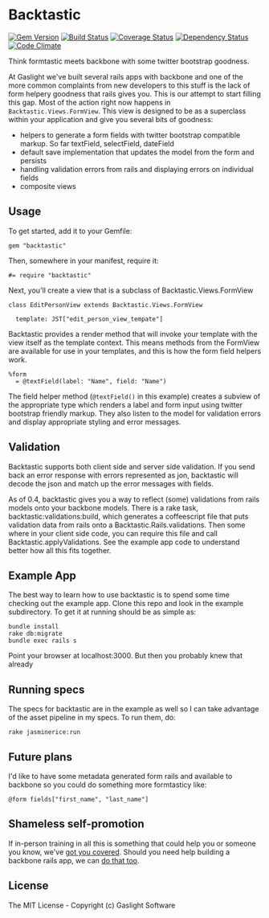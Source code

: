 Backtastic
==========

[![Gem Version](https://badge.fury.io/rb/backtastic.png)](http://badge.fury.io/rb/backtastic)
[![Build Status](https://travis-ci.org/gaslight/backtastic.png?branch=master)](https://travis-ci.org/gaslight/backtastic)
[![Coverage Status](https://coveralls.io/repos/gaslight/backtastic/badge.png)](https://coveralls.io/r/gaslight/backtastic)
[![Dependency Status](https://gemnasium.com/gaslight/backtastic.png)](https://gemnasium.com/gaslight/backtastic)
[![Code Climate](https://codeclimate.com/github/gaslight/backtastic.png)](https://codeclimate.com/github/gaslight/backtastic)

Think formtastic meets backbone with some twitter bootstrap goodness.

At Gaslight we've built several rails apps with backbone and one of the more common complaints from new developers to this stuff is the lack of form helpery goodness that rails gives you.  This is our attempt to start filling this gap.  Most of the action right now happens in `Backtastic.Views.FormView`.  This view is designed to be as a superclass within your application and give you several bits of goodness:

* helpers to generate a form fields with twitter bootstrap compatible markup. So far textField, selectField, dateField
* default save implementation that updates the model from the form and persists
* handling validation errors from rails and displaying errors on individual fields
* composite views

Usage
-----

To get started, add it to your Gemfile:

    gem "backtastic"

Then, somewhere in your manifest, require it:

    #= require "backtastic"

Next, you'll create a view that is a subclass of Backtastic.Views.FormView

    class EditPersonView extends Backtastic.Views.FormView

      template: JST["edit_person_view_tempate"]

Backtastic provides a render method that will invoke your template with the view itself as the template context.  This means methods from the FormView are available for use in your templates, and this is how the form field helpers work.

    %form
      = @textField(label: "Name", field: "Name")

The field helper method (`@textField()` in this example) creates a subview of the appropriate type which renders a label and form input using twitter bootstrap friendly markup.  They also listen to the model for validation errors and display appropriate styling and error messages.

Validation
----------

Backtastic supports both client side and server side validation. If you send back an error response with errors represented as jon, backtastic will decode the json and match up the error messages with fields.

As of 0.4, backtastic gives you a way to reflect (some) validations from rails models onto your backbone models. There is a rake task, backtastic:validations:build, which generates a coffeescript file that puts validation data from rails onto a Backtastic.Rails.validations. Then some where in your client side code, you can require this file and call Backtastic.applyValidations. See the example app code to understand better how all this fits together.

Example App
-----------

The best way to learn how to use backtastic is to spend some time checking out the example app.  Clone this repo and look in the example subdirectory.  To get it at running should be as simple as:

    bundle install
    rake db:migrate
    bundle exec rails s

Point your browser at localhost:3000. But then you probably knew that already

Running specs
-------------

The specs for backtastic are in the example as well so I can take advantage of the asset pipeline in my specs.  To run them, do:

    rake jasminerice:run

Future plans
------------

I'd like to have some metadata generated form rails and available to backbone so you could do something more formtasticy like:

    @form fields["first_name", "last_name"]


Shameless self-promotion
------------------------

If in-person training in all this is something that could help you or someone you know, we've [got you covered](http://training.gaslightsoftware.com).  Should you need help building a backbone rails app, we can [do that too](http://gaslightsoftware.com).

License
-------

The MIT License - Copyright (c) Gaslight Software





